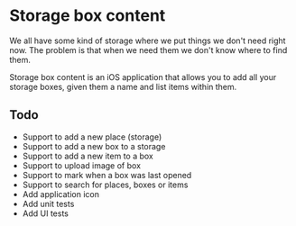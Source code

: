 # Storage box content

We all have some kind of storage where we put things we don't need right now.
The problem is that when we need them we don't know where to find them.

Storage box content is an iOS application that allows you to add all your
storage boxes, given them a name and list items within them.

## Todo

* Support to add a new place (storage)
* Support to add a new box to a storage
* Support to add a new item to a box
* Support to upload image of box
* Support to mark when a box was last opened
* Support to search for places, boxes or items
* Add application icon
* Add unit tests
* Add UI tests
